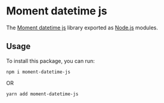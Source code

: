 # Moment datetime js

The [Moment datetime js](https://github.com/minhank12345/moment-datetime-js.git) library exported as [Node.js](https://nodejs.org/) modules.

## Usage

To install this package, you can run:

`npm i moment-datetime-js` 

OR

 `yarn add moment-datetime-js`